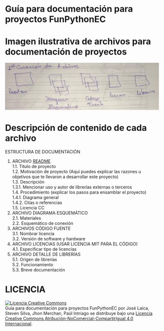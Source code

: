# Guía para documentación para proyectos FunPythonEC

# Imagen ilustrativa de archivos para documentación de proyectos
![alt text](https://github.com/FunPythonEC/Guia_para_documentacion_de_proyectos/blob/master/Imagenes/WhatsApp%20Image%202018-09-11%20at%2013.07.05.jpeg)

# Descripción de contenido de cada archivo
<!DOCTYPE html>
<html>

<head>
  <meta charset="utf-8">
  <meta name="viewport" content="width=device-width, initial-scale=1.0">
  <title>Estructura de documentacion</title>
  <link rel="stylesheet" href="https://stackedit.io/style.css" />
</head>

<body class="stackedit">
  <div class="stackedit__html"><p>ESTRUCTURA DE DOCUMENTACIÓN</p>
<ol>
<li>ARCHIVO <a href="http://README.MD">README</a><br>
1.1. Título de proyecto<br>
1.2. Motivación de proyecto (Aquí puedes explicar las razones u objetivos que te llevaron a desarrollar este proyecto)<br>
1.3. Descripción<br>
1.3.1. Mencionar uso y autor de librerías externas o terceros<br>
1.4. Procedimiento (explicar los pasos para ensamblar el proyecto)<br>
1.4.1. Diagrama general<br>
1.4.2. Citas o referencias<br>
1.5. Licencia CC</li>
<li>ARCHIVO DIAGRAMA ESQUEMÁTICO<br>
2.1. Materiales<br>
2.2. Esquemático de conexión</li>
<li>ARCHIVOS CÓDIGO FUENTE<br>
3.1. Nombrar licencia<br>
3.2. Versión de software y hardware</li>
<li>ARCHIVO LICENCIAS (USAR LICENCIA MIT PARA EL CÓDIGO)<br>
4.1. Especificar tipo de licencias</li>
<li>ARCHIVO DETALLE DE LIBRERÍAS<br>
5.1. Origen de librerías<br>
5.2. Funcionamiento<br>
5.3. Breve documentación</li>
</ol>
</div>
</body>

</html>


LICENCIA
=================================
<a rel="license" href="http://creativecommons.org/licenses/by-nc-sa/4.0/"><img alt="Licencia Creative Commons" style="border-width:0" src="https://i.creativecommons.org/l/by-nc-sa/4.0/88x31.png" /></a><br /><span xmlns:dct="http://purl.org/dc/terms/" href="http://purl.org/dc/dcmitype/Text" property="dct:title" rel="dct:type">Guía para documentación para proyectos FunPythonEC</span> por <span xmlns:cc="http://creativecommons.org/ns#" property="cc:attributionName">José Laica, Steven Silva, Jhon Merchan, Paúl Intriago</span> se distribuye bajo una <a rel="license" href="http://creativecommons.org/licenses/by-nc-sa/4.0/">Licencia Creative Commons Atribución-NoComercial-CompartirIgual 4.0 Internacional</a>.
